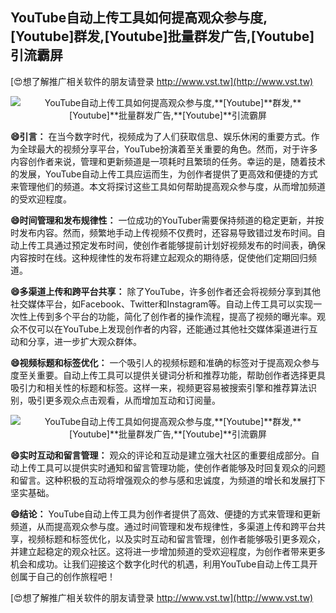## **YouTube自动上传工具如何提高观众参与度,**[Youtube]**群发,**[Youtube]**批量群发广告,**[Youtube]**引流霸屏**

[😍想了解推广相关软件的朋友请登录 http://www.vst.tw](http://www.vst.tw)

 <center><img src="https://vst.tw/MP4/tuiguang/png/3.png" alt="YouTube自动上传工具如何提高观众参与度,**[Youtube]**群发,**[Youtube]**批量群发广告,**[Youtube]**引流霸屏"></center>

**😄引言：**
在当今数字时代，视频成为了人们获取信息、娱乐休闲的重要方式。作为全球最大的视频分享平台，YouTube扮演着至关重要的角色。然而，对于许多内容创作者来说，管理和更新频道是一项耗时且繁琐的任务。幸运的是，随着技术的发展，YouTube自动上传工具应运而生，为创作者提供了更高效和便捷的方式来管理他们的频道。本文将探讨这些工具如何帮助提高观众参与度，从而增加频道的受欢迎程度。

**😄时间管理和发布规律性：**
一位成功的YouTuber需要保持频道的稳定更新，并按时发布内容。然而，频繁地手动上传视频不仅费时，还容易导致错过发布时间。自动上传工具通过预定发布时间，使创作者能够提前计划好视频发布的时间表，确保内容按时在线。这种规律性的发布将建立起观众的期待感，促使他们定期回归频道。

**😄多渠道上传和跨平台共享：**
除了YouTube，许多创作者还会将视频分享到其他社交媒体平台，如Facebook、Twitter和Instagram等。自动上传工具可以实现一次性上传到多个平台的功能，简化了创作者的操作流程，提高了视频的曝光率。观众不仅可以在YouTube上发现创作者的内容，还能通过其他社交媒体渠道进行互动和分享，进一步扩大观众群体。

**😄视频标题和标签优化：**
一个吸引人的视频标题和准确的标签对于提高观众参与度至关重要。自动上传工具可以提供关键词分析和推荐功能，帮助创作者选择更具吸引力和相关性的标题和标签。这样一来，视频更容易被搜索引擎和推荐算法识别，吸引更多观众点击观看，从而增加互动和订阅量。

 <center><img src="https://vst.tw/MP4/tuiguang/png/4.png" alt="YouTube自动上传工具如何提高观众参与度,**[Youtube]**群发,**[Youtube]**批量群发广告,**[Youtube]**引流霸屏"></center>

**😄实时互动和留言管理：**
观众的评论和互动是建立强大社区的重要组成部分。自动上传工具可以提供实时通知和留言管理功能，使创作者能够及时回复观众的问题和留言。这种积极的互动将增强观众的参与感和忠诚度，为频道的增长和发展打下坚实基础。

**😄结论：**
YouTube自动上传工具为创作者提供了高效、便捷的方式来管理和更新频道，从而提高观众参与度。通过时间管理和发布规律性，多渠道上传和跨平台共享，视频标题和标签优化，以及实时互动和留言管理，创作者能够吸引更多观众，并建立起稳定的观众社区。这将进一步增加频道的受欢迎程度，为创作者带来更多机会和成功。让我们迎接这个数字化时代的机遇，利用YouTube自动上传工具开创属于自己的创作旅程吧！

[😍想了解推广相关软件的朋友请登录 http://www.vst.tw](http://www.vst.tw)



